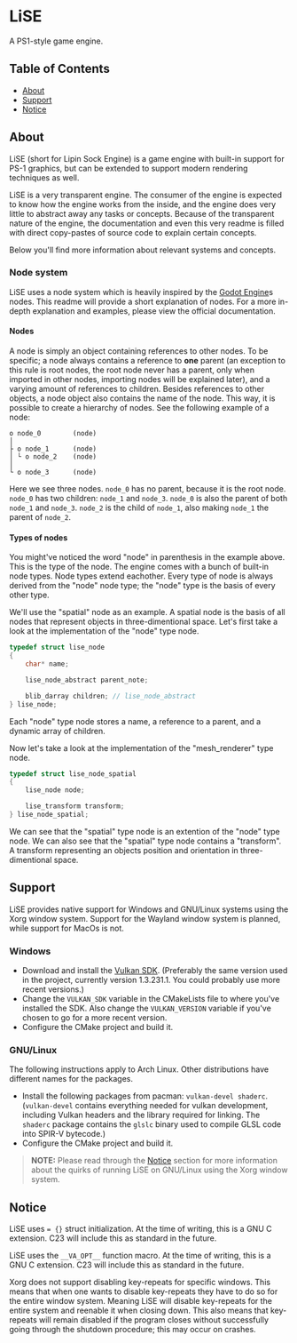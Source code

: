 # LiSE
A PS1-style game engine.

## Table of Contents

- [About](#about)
- [Support](#support)
- [Notice](#notice)

## About

LiSE (short for Lipin Sock Engine) is a game engine with built-in support for PS-1 graphics, but can be extended to support modern rendering techniques as well.

LiSE is a very transparent engine. The consumer of the engine is expected to know how the engine works from the inside, and the engine does very little to abstract away any tasks or concepts. Because of the transparent nature of the engine, the documentation and even this very readme is filled with direct copy-pastes of source code to explain certain concepts.

Below you'll find more information about relevant systems and concepts.

### Node system

LiSE uses a node system which is heavily inspired by the [Godot Engine](https://godotengine.org/)s nodes. This readme will provide a short explanation of nodes. For a more in-depth explanation and examples, please view the official documentation.

#### Nodes

A node is simply an object containing references to other nodes. To be specific; a node always contains a reference to __one__ parent (an exception to this rule is root nodes, the root node never has a parent, only when imported in other nodes, importing nodes will be explained later), and a varying amount of references to children. Besides references to other objects, a node object also contains the name of the node. This way, it is possible to create a hierarchy of nodes. See the following example of a node:

```
o node_0		(node)
│
├ o node_1		(node)
│ └ o node_2	(node)
│
└ o node_3	 	(node)
```

Here we see three nodes. `node_0` has no parent, because it is the root node. `node_0` has two children: `node_1` and `node_3`. `node_0` is also the parent of both `node_1` and `node_3`. `node_2` is the child of `node_1`, also making `node_1` the parent of `node_2`.

#### Types of nodes

You might've noticed the word "node" in parenthesis in the example above. This is the type of the node. The engine comes with a bunch of built-in node types. Node types extend eachother. Every type of node is always derived from the "node" node type; the "node" type is the basis of every other type.

We'll use the "spatial" node as an example. A spatial node is the basis of all nodes that represent objects in three-dimentional space. Let's first take a look at the implementation of the "node" type node.

```c
typedef struct lise_node
{
	char* name;

	lise_node_abstract parent_note;

	blib_darray children; // lise_node_abstract
} lise_node;
```

Each "node" type node stores a name, a reference to a parent, and a dynamic array of children.

Now let's take a look at the implementation of the "mesh_renderer" type node.

```c
typedef struct lise_node_spatial
{
	lise_node node;

	lise_transform transform;
} lise_node_spatial;
```

We can see that the "spatial" type node is an extention of the "node" type node. We can also see that the "spatial" type node contains a "transform". A transform representing an objects position and orientation in three-dimentional space.

## Support

LiSE provides native support for Windows and GNU/Linux systems using the Xorg window system. Support for the Wayland window system is planned, while support for MacOs is not.

### Windows

- Download and install the [Vulkan SDK](https://vulkan.lunarg.com/). (Preferably the same version used in the project, currently version 1.3.231.1. You could probably use more recent versions.)
- Change the `VULKAN_SDK` variable in the CMakeLists file to where you've installed the SDK. Also change the `VULKAN_VERSION` variable if you've chosen to go for a more recent version.
- Configure the CMake project and build it.

### GNU/Linux

The following instructions apply to Arch Linux. Other distributions have different names for the packages.

- Install the following packages from pacman: `vulkan-devel shaderc`. (`vulkan-devel` contains everything needed for vulkan development, including Vulkan headers and the library required for linking. The `shaderc` package contains the `glslc` binary used to compile GLSL code into SPIR-V bytecode.)
- Configure the CMake project and build it.

> **__NOTE:__** Please read through the [Notice](#notice) section for more information about the quirks of running LiSE on GNU/Linux using the Xorg window system.

## Notice

LiSE uses `= {}` struct initialization. At the time of writing, this is a GNU C extension. C23 will include this as standard in the future.

LiSE uses the `__VA_OPT__` function macro. At the time of writing, this is a GNU C extension. C23 will include this as standard in the future.

Xorg does not support disabling key-repeats for specific windows. This means that when one wants to disable key-repeats they have to do so for the entire window system. Meaning LiSE will disable key-repeats for the entire system and reenable it when closing down. This also means that key-repeats will remain disabled if the program closes without successfully going through the shutdown procedure; this may occur on crashes.
